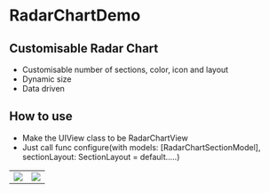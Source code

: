 # RadarChartDemo

## Customisable Radar Chart
* Customisable number of sections, color, icon and layout
* Dynamic size
* Data driven

## How to use
* Make the UIView class to be RadarChartView
* Just call func configure(with models: [RadarChartSectionModel], sectionLayout: SectionLayout = default.....)

<table>
  <tr>
    <td><img src="https://user-images.githubusercontent.com/46996132/56650901-501d4300-66cb-11e9-8d3b-9e864c6fb60d.png" /></td>
    <td><img src="https://user-images.githubusercontent.com/46996132/56650902-50b5d980-66cb-11e9-8a82-0293a56fb092.png" /></td>
  </tr>
</table>
